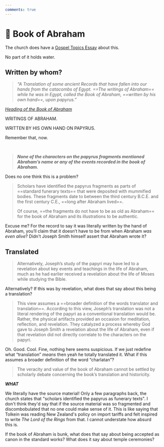 ```yaml
---
comments: true
---
```

# 👴 Book of Abraham
The church does have a [Gospel Topics Essay](https://www.churchofjesuschrist.org/study/manual/gospel-topics-essays/translation-and-historicity-of-the-book-of-abraham?lang=eng&old=true) about this.

No part of it holds water.

## Written by whom?
> _“A Translation of some ancient Records that have fallen into our hands from the catacombs of Egypt. ==The writings of Abraham== while he was in Egypt, called the Book of Abraham, ==written by his own hand==, upon papyrus.”_

[_Heading of the Book of Abraham_](https://www.churchofjesuschrist.org/study/scriptures/pgp/abr/1?lang=eng&id=study_intro1#study_intro1)

WRITINGS OF ABRAHAM.

WRITTEN BY HIS OWN HAND ON PAPYRUS.

Remember that, now.

&nbsp;

> ***None of the characters on the papyrus fragments mentioned Abraham’s name or any of the events recorded in the book of Abraham.***

Does no one think this is a problem?

> Scholars have identified the papyrus fragments as parts of ==standard funerary texts== that were deposited with mummified bodies. These fragments date to between the third century B.C.E. and the first century C.E., ==long after Abraham lived==.
> 
> Of course, ==the fragments do not have to be as old as Abraham== for the book of Abraham and its illustrations to be authentic.

Excuse me? For the record to say it was literally written by the hand of Abraham, you’ll claim that it doesn’t have to be from when Abraham *was even alive*? Didn't Joseph Smith himself assert that Abraham wrote it?

## Translated
> Alternatively, Joseph’s study of the papyri may have led to a revelation about key events and teachings in the life of Abraham, much as he had earlier received a revelation about the life of Moses while studying the Bible.

Alternatively? If this was by revelation, what does that say about this being a translation?

> This view assumes a ==broader definition of the words translator and translation==. According to this view, Joseph’s translation was not a literal rendering of the papyri as a conventional translation would be. Rather, the physical artifacts provided an occasion for meditation, reflection, and revelation. They catalyzed a process whereby God gave to Joseph Smith a revelation about the life of Abraham, even if that revelation did not directly correlate to the characters on the papyri.

Oh. Good. Cool. Fine, nothing here seems suspicious. If we just redefine what “translation” _means_ then yeah he totally translated it. What if this assumes a broader definition of the word “charlatan”?

> The veracity and value of the book of Abraham cannot be settled by scholarly debate concerning the book’s translation and historicity.

***WHAT***

We literally have the source material! Only a few paragraphs back, the church states that "scholars identified the papyrus as funerary texts". I don't think they'd say that if the source material was so fragmented and discombobulated that no one could make sense of it. This is like saying that Tolkein was reading New Zealand's policy on import tariffs and felt inspired to write *The Lord of the Rings* from that. I cannot understate how absurd this is.

If the book of Abraham is bunk, what does that say about being accepted as canon in the standard works? What does it say about temple ceremonies?
